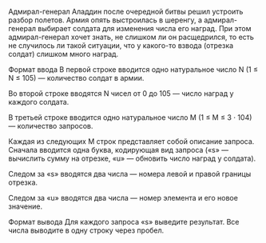 Адмирал-генерал Аладдин после очередной битвы решил устроить разбор полетов. Армия опять выстроилась в шеренгу, а адмирал-генерал выбирает солдата для изменения числа его наград. При этом адмирал-генерал хочет знать, не слишком ли он расщедрился, то есть не случилось ли такой ситуации, что у какого-то взвода (отрезка солдат) слишком много наград.

Формат ввода
В первой строке вводится одно натуральное число N (1 ≤ N ≤ 105) — количество солдат в армии.

Во второй строке вводятся N чисел от 0 до 105 — число наград у каждого солдата.

В третьей строке вводится одно натуральное число M (1 ≤ M ≤ 3 ⋅ 104) — количество запросов.

Каждая из следующих M строк представляет собой описание запроса. Сначала вводится одна буква, кодирующая вид запроса («s» — вычислить сумму на отрезке, «u» — обновить число наград у солдата).

Следом за «s» вводятся два числа — номера левой и правой границы отрезка.

Следом за «u» вводятся два числа — номер элемента и его новое значение.

Формат вывода
Для каждого запроса «s» выведите результат. Все числа выводите в одну строку через пробел.
